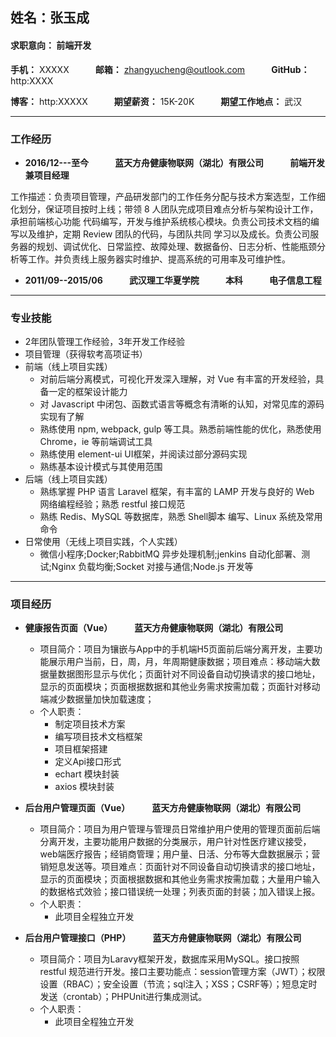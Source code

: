 ## 姓名：张玉成
#### **求职意向：** 前端开发
**手机：** XXXXX　　　**邮箱：** zhangyucheng@outlook.com　　　**GitHub：** http:XXXX

**博客：** http:XXXXX　　　**期望薪资：** 15K-20K　　　**期望工作地点：** 武汉

-----
### 工作经历
* **2016/12---至今**　　　**蓝天方舟健康物联网（湖北）有限公司**　　　**前端开发兼项目经理**

工作描述：负责项目管理，产品研发部门的工作任务分配与技术方案选型，工作细化划分，保证项目按时上线；带领 8 人团队完成项目难点分析与架构设计工作，承担前端核心功能 代码编写，开发与维护系统核心模块。负责公司技术文档的编写以及维护，定期 Review 团队的代码，与团队共同 学习以及成⻓。负责公司服务器的规划、调试优化、日常监控、故障处理、数据备份、日志分析、性能瓶颈分析等工作。并负责线上服务器实时维护、提高系统的可用率及可维护性。

* **2011/09--2015/06**　　　**武汉理工华夏学院**　　　**本科**　　　**电子信息工程**

-------
### 专业技能
* 2年团队管理工作经验，3年开发工作经验
* 项目管理（获得软考高项证书）
* 前端（线上项目实践）
  * 对前后端分离模式，可视化开发深入理解，对 Vue 有丰富的开发经验，具备一定的框架设计能力
  * 对 Javascript 中闭包、函数式语言等概念有清晰的认知，对常见库的源码实现有了解
  * 熟练使用 npm, webpack, gulp 等工具。熟悉前端性能的优化，熟悉使用 Chrome，ie 等前端调试工具
  * 熟练使用 element-ui UI框架，并阅读过部分源码实现
  * 熟练基本设计模式与其使用范围
* 后端（线上项目实践）
  * 熟练掌握 PHP 语言 Laravel 框架，有丰富的 LAMP 开发与良好的 Web 网络编程经验；熟悉 restful 接口规范
  * 熟练 Redis、MySQL 等数据库，熟悉 Shell脚本 编写、Linux 系统及常用命令
* 日常使用（无线上项目实践，个人实践）
  * 微信小程序;Docker;RabbitMQ 异步处理机制;jenkins 自动化部署、测试;Nginx 负载均衡;Socket 对接与通信;Node.js 开发等

-----
### 项目经历
* **健康报告页面（Vue）**　　　**蓝天方舟健康物联网（湖北）有限公司**　
  * 项目简介：项目为镶嵌与App中的手机端H5页面前后端分离开发，主要功能展示用户当前，日，周，月，年周期健康数据；项目难点：移动端大数据量数据图形显示与优化；页面针对不同设备自动切换请求的接口地址，显示的页面模块；页面根据数据和其他业务需求按需加载；页面针对移动端减少数据量加快加载速度；
  * 个人职责：
    * 制定项目技术方案
    * 编写项目技术文档框架
    * 项目框架搭建
    * 定义Api接口形式
    * echart 模块封装
    * axios 模块封装


* **后台用户管理页面（Vue）**　　　**蓝天方舟健康物联网（湖北）有限公司**　
  * 项目简介：项目为用户管理与管理员日常维护用户使用的管理页面前后端分离开发，主要功能用户数据的分类展示，用户针对性医疗建议接受，web端医疗报告；经销商管理；用户量、日活、分布等大盘数据展示；营销短息发送等。项目难点：页面针对不同设备自动切换请求的接口地址，显示的页面模块；页面根据数据和其他业务需求按需加载；大量用户输入的数据格式效验；接口错误统一处理；列表页面的封装；加入错误上报。
  * 个人职责：
    * 此项目全程独立开发

* **后台用户管理接口（PHP）**　　　**蓝天方舟健康物联网（湖北）有限公司**　
  * 项目简介：项目为Laravy框架开发，数据库采用MySQL。接口按照 restful 规范进行开发。接口主要功能点：session管理方案（JWT）；权限设置（RBAC）；安全设置（节流；sql注入；XSS；CSRF等）；短息定时发送（crontab）；PHPUnit进行集成测试。
  * 个人职责：
    * 此项目全程独立开发
